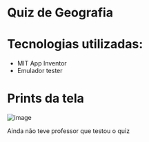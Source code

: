# Quiz de Geografia

# Tecnologias utilizadas:
- MIT App Inventor
- Emulador tester

# Prints da tela
![image](https://github.com/user-attachments/assets/1197faf6-a6fc-495a-b679-11f9f6f06fed)




Ainda não teve professor que testou o quiz

